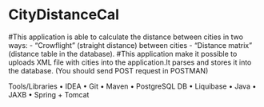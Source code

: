 # CityDistanceCal 
#This application  is able to calculate the distance between cities in two ways:
                              - “Crowflight” (straight distance) between cities 
                              - “Distance matrix” (distance table in the database).
#This application make it possible to uploads XML file with cities into the application.It parses and stores it into the database. (You should send POST request in POSTMAN)                             
                              
                              
                              
                              
                              
                              
                              
                              
                              
Tools/Libraries
•	IDEA
•	Git
•	Maven
•	PostgreSQL DB
•	Liquibase
•	Java 
•	JAXB
•	Spring + Tomcat
                              
                              

